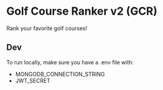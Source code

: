 # Golf Course Ranker v2 (GCR)

Rank your favorite golf courses!

## Dev

To run locally, make sure you have a .env file with:

- MONGODB_CONNECTION_STRING
- JWT_SECRET
